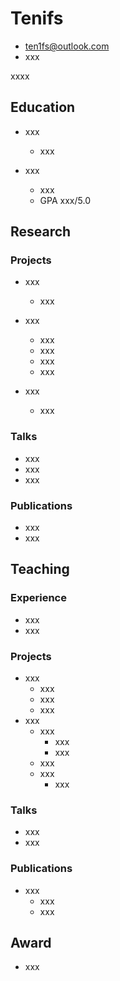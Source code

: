 # Tenifs

* ten1fs@outlook.com
* xxx

xxxx

## Education

* xxx
  + xxx

* xxx
  + xxx
  + GPA xxx/5.0

## Research

### Projects

* xxx
  + xxx

* xxx
  + xxx
  + xxx
  + xxx
  + xxx

* xxx
  + xxx

### Talks

* xxx
* xxx
* xxx

### Publications

* xxx
* xxx

## Teaching

### Experience

* xxx
* xxx

### Projects

* xxx
  + xxx
  + xxx
  + xxx
* xxx
  + xxx
    + xxx
    + xxx
  + xxx
  + xxx
    + xxx

### Talks

* xxx
* xxx

### Publications

* xxx
  + xxx
  + xxx

## Award

* xxx